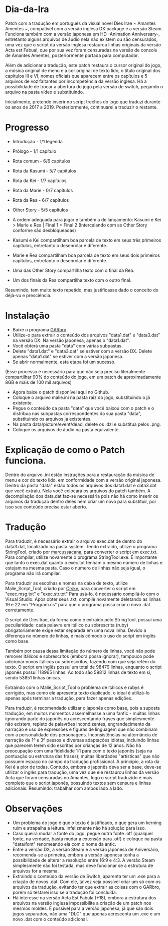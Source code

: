 # Dia-da-Ira

Patch com a tradução em português da visual novel Dies Irae ~ Amantes Amentes ~, compatível com a versão inglesa DX package e a versão Steam. Funciona também com a versão japonesa em HD -Animation Anniversary-, entretanto alguns arquivos de áudio nela não existem ou são censurados, uma vez que o script da versão inglesa restaurou linhas originais da versão Acta est Fabual, que por sua vez foram censuradas na versão de console de Amantes Amentes, posteriormente portada para computador.

Além de adicionar a tradução, este patch restaura o cursor original do jogo, a música original de menu e a cor original de texto lido, o título original dos capítulos III e VI, nomes oficiais que aparecem entre os capítulos e 5 arquivos de voz faltantes por incompetência da versão inglesa.
Há a possibilidade de trocar a abertura do jogo pela versão de switch, pegando o arquivo na pasta vídeo e substituindo.

Inicialmente, pretendo inserir no script trechos do jogo que traduzi durante os anos de 2017 a 2019.
Posteriormente, continuarei a traduzir o restante.

# Progresso
- Introdução - 1/1 legenda
- Prólogo - 1/1 capítulo
- Rota comum - 6/6 capítulos
- Rota da Kasumi - 5/7 capítulos
- Rota da Kei - 1/7 capítulos
- Rota da Marie - 0/7 capítulos
- Rota da Rea - 6/7 capítulos
- Other Story - 5/5  capítulos

- A ordem adequada para jogar é também a de lançamento: Kasumi e Kei > Marie e Rea | Final 1 > Final 2 (Intercalando com as Other Story conforme são desbloqueadas)
- Kasumi e Kei compartilham boa parcela de texto em seus três primeiros capítulos, entretanto o desenrolar é diferente.
- Marie e Rea compartilham boa parcela de texto em seus dois primeiros capítulos, entretanto o desenrolar é diferente.
- Uma das Other Story compartilha texto com o final da Rea.
- Um dos finais da Rea compartilha texto com o outro final.

Resumindo, tem muito texto repetido, mas justificasse dado o conceito do déjà-vu e presciência.

# Instalação
- Baixe o programa [GARbro](https://github.com/morkt/GARbro/releases/tag/v1.5.44)
- Utilize-o para extrair o conteúdo dos arquivos "data1.dat" e "data3.dat" na versão DX. Na versão japonesa, apenas o "data1.dat".
- Você obterá uma pasta "data" com várias subpastas.
- Delete "data1.dat" e "data3.dat" se estiver com a versão DX. Delete apenas "data1.dat" se estiver com a versão japonesa.
- Se abrir normalmente, esta etapa foi um sucesso.

(Esse processo é necessário para que não seja preciso literalmente compartilhar 90% do conteúdo do jogo, em um patch de aproximadamente 8GB e mais de 100 mil arquivos)

- Agora baixe o patch disponível aqui no Github.
- Coloque o arquivo malie.ini na pasta raiz do jogo, substituindo o já existente.
- Pegue o conteúdo da pasta "data" que você baixou com o patch e o distribua nas subpastas correspondentes da sua pasta "data", substituindo os arquivos já existentes.
- Na pasta data/picture/event/dead, delete os .dzi e substitua pelos .png.
- Coloque os arquivos de áudio na pasta equivalente.
# Explicação de como o Patch funciona.

Dentro do arquivo .ini estão instruções para a restauração da música de menu e cor do texto lido, em conformidade com a versão original japonesa.
Dentro da pasta "data" estão todos os arquivos dos data1.dat e data3.dat que você extraiu. Nela você colocará os arquivos do patch também.
A decompilação dos data.dat faz-se necessária pois não há como inserir os arquivos da tradução dentro deles nem criar um novo para substituir, por isso seu conteúdo precisa estar aberto. 


# Tradução

Para traduzir, é necessário extrair o arquivo exec.dat de dentro do data3.dat, localizado na pasta system.
Tendo extraído, utilize o programa StringTool, criado por [marcussacana](https://github.com/marcussacana/SacanaWrapper), para converter o script em exec.txt.
Para compilar, utilize novamente o programa StringTool.exe.
É importante que tanto o exec.dat quanto o exec.txt tenham o mesmo número de linhas e estejam na mesma pasta.
Caso o número de linhas não seja igual, o programa não irá compilar.

Para traduzir as escolhas e nomes na caixa de texto, utilize Malie_Script_Tool, criado por [Crsky](https://github.com/crskycode/Malie_Script_Tool), para converter o script em "exec.msg.txt" e "exec.str.txt"
Para usá-lo, é necessário compilá-lo com o Visual Studio. Após obter seus .txt, compile novamente deletando as linhas 19 e 22 em "Program.cs" para que o programa possa criar o novo .dat corretamente.

O script de Dies Irae, da forma como é extraído pelo StringTool, possuí uma peculiaridade: cada palavra em itálico ou sobrescrita (ruby) obrigatoriamente exige estar separada em uma nova linha. 
Devido a diferença no número de linhas, é mais cômodo o uso do script em inglês como base.

Também por causa dessa limitação do número de linhas, você não pode remover itálicos e sobrescritos (embora possa ignorar), tampouco pode adicionar novos itálicos ou sobrescritos, fazendo com que seja refém do texto.
O script em inglês possuí um total de 98479 linhas, enquanto o script japonês possuí 118965 linhas. Ao todo são 59812 linhas de texto em si, sendo 53851 linhas únicas.

Extraindo com o Malie_Script_Tool o problema de itálicos e rubys é corrigido, mas como ele apresenta texto duplicado, o ideal é utilizá-lo apenas após terminar a tradução, para fazer apenas edições.

Para traduzir, é recomendado utilizar o japonês como base, pois a suposta tradução, em muitos momentos assemelhasse a uma fanfic - muitas linhas ignorando parte do japonês ou acrescentando frases que simplesmente não existem, repleto de palavrões incondizentes, engrandecimento da narração e uso de expressões e figuras de linguagem que não combinam com a personalidade dos personagens. Inconsistências na alternância de narração de 1º e 3º pessoa e diversas adaptações idiotas, incluindo linhas que parecem terem sido escritas por crianças de 12 anos. Não há preocupação com uma fidelidade 1:1 para com o texto japonês (seja na pontuação ou estrutura das frases); muitas liberdades "artísticas" que não possuem espaço no campo da tradução profissional. A princípio, a rota da Kei é a pior de todas.
Contudo, embora o japonês deva ser a base, deve-se utilizar o inglês para tradução, uma vez que ele restaurou linhas da versão Acta que foram censuradas no Amantes, logo o script traduzido é mais completo que o script japonês, possuindo textos sem censura e linhas adicionais. Resumindo: trabalhar com ambos lado a lado.

# Observações

- Um problema do jogo é que o texto é justificado, o que gera um kerning ruim e atrapalha a leitura. Infelizmente não há solução para isso.
- Caso queira mudar a fonte do jogo, pegue outra fonte .otf (qualquer fonte, na verdade, basta mudar a extensão para .otf) e coloque na pasta "data/font" renomeando ela com o nome da antic.
- Entre a versão DX, a versão Steam e a versão japonesa de Aniversário, recomenda-se a primeira, embora a versão japonesa tenha a possibilidade de alterar a resolução entre 16:9 e 4:3. A versão Steam simplesmente não foi testada, mas deve funcionar se a estrutura de arquivos for a mesma.
- Extraindo o conteúdo da versão de Switch, aparenta ter um .exe para a criação de novos .dat. Com ele, talvez seja possível criar um só com os arquivos da tradução, evitando ter que extrair as coisas com o GARbro, porém só testarei isso se a tradução foi concluída.
- Há interesse na versão Acta Est Fabula (+18), embora a estrutura dos arquivos na versão inglesa impossibilite a criação de um patch nos mesmos moldes. É possível para a versão japonesa, já que são dois jogos separados, não uma "DLC" que apenas acrescenta um .exe e um novo .dat com o conteúdo adicional.